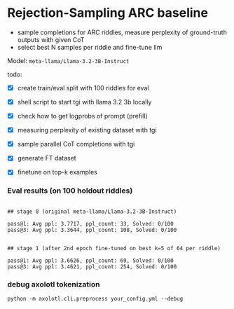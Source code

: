 # Rejection-Sampling ARC baseline


- sample completions for ARC riddles, measure perplexity of ground-truth outputs with given CoT
- select best N samples per riddle and fine-tune llm


Model: `meta-llama/Llama-3.2-3B-Instruct`


todo:
- [x] create train/eval split with 100 riddles for eval
- [x] shell script to start tgi with llama 3.2 3b locally
- [x] check how to get logprobs of prompt (prefill) 
- [x] measuring perplexity of existing dataset with tgi
- [x] sample parallel CoT completions with tgi
- [x] generate FT dataset
- [x] finetune on top-k examples



### Eval results (on 100 holdout riddles)

```

## stage 0 (original meta-llama/Llama-3.2-3B-Instruct)

pass@1: Avg ppl: 3.7717, ppl_count: 33, Solved: 0/100
pass@3: Avg ppl: 3.3644, ppl_count: 108, Solved: 0/100


## stage 1 (after 2nd epoch fine-tuned on best k=5 of 64 per riddle)

pass@1: Avg ppl: 3.6626, ppl_count: 69, Solved: 0/100
pass@3: Avg ppl: 3.4621, ppl_count: 254, Solved: 0/100

```


### debug axolotl tokenization

`python -m axolotl.cli.preprocess your_config.yml --debug`
